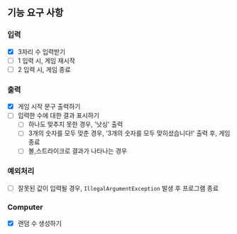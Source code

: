 ## 기능 요구 사항
### 입력
- [x] 3자리 수 입력받기
- [ ] 1 입력 시, 게임 재시작
- [ ] 2 입력 시, 게임 종료
### 출력
- [x] 게임 시작 문구 출력하기
- [ ] 입력한 수에 대한 결과 표시하기
  - [ ] 하나도 맞추지 못한 경우, '낫싱' 출력
  - [ ] 3개의 숫자를 모두 맞춘 경우, '3개의 숫자를 모두 맞히셨습니다!' 출력 후, 게임 종료
  - [ ] 볼,스트라이크로 결과가 나타나는 경우
### 예외처리
- [ ] 잘못된 값이 입력될 경우, `IllegalArgumentException` 발생 후 프로그램 종료
### Computer
- [x] 랜덤 수 생성하기